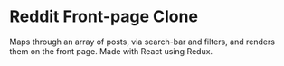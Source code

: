 # Reddit Front-page Clone

Maps through an array of posts, via search-bar and filters, and renders them on the front page. Made with React using Redux.

